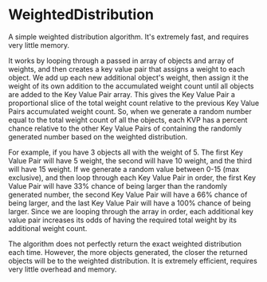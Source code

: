 # WeightedDistribution

A simple weighted distribution algorithm. It's extremely fast, and requires very little memory.

It works by looping through a passed in array of objects and array of weights, and then creates a key value pair that assigns a weight to each object.
We add up each new additional object's weight, then assign it the weight of its own addition to the accumulated weight count until all objects are added to the Key Value Pair array. This gives the Key Value Pair a proportional slice of the total weight count relative to the previous Key Value Pairs accumulated weight count.
So, when we generate a random number equal to the total weight count of all the objects, each KVP has a percent chance relative to the other Key Value Pairs of containing the randomly generated number based on the weighted distribution.

For example, if you have 3 objects all with the weight of 5. The first Key Value Pair will have 5 weight, the second will have 10 weight, and the third will have 15 weight. If we generate a random value between 0-15 (max exclusive), and then loop through each Key Value Pair in order, the first Key Value Pair will have 33% chance of being larger than the randomly generated number, the second Key Value Pair will have a 66% chance of being larger, and the last Key Value Pair will have a 100% chance of being larger. Since we are looping through the array in order, each additional key value pair increases its odds of having the required total weight by its additional weight count.

The algorithm does not perfectly return the exact weighted distribution each time. However, the more objects generated, the closer the returned objects will be to the weighted distribution. It is extremely efficient, requires very little overhead and memory.
